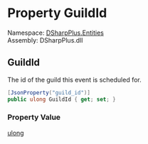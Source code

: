# Property GuildId

Namespace: [DSharpPlus.Entities](DSharpPlus.Entities.md)  
Assembly: DSharpPlus.dll

## <a id="DSharpPlus_Entities_DiscordScheduledGuildEvent_GuildId"></a>GuildId

The id of the guild this event is scheduled for.

```csharp
[JsonProperty("guild_id")]
public ulong GuildId { get; set; }
```

### Property Value

[ulong](https://learn.microsoft.com/dotnet/api/system.uint64)

